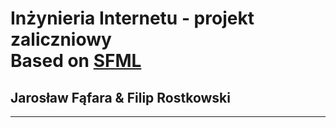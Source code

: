 # Inżynieria Internetu - projekt zaliczniowy </br>Based on [SFML](https://www.sfml-dev.org/)
## Jarosław Fąfara & Filip Rostkowski
---